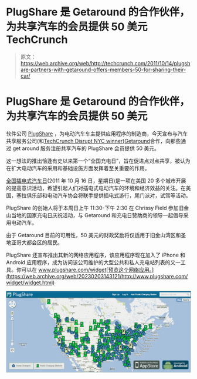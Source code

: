 # PlugShare 是 Getaround 的合作伙伴，为共享汽车的会员提供 50 美元 TechCrunch

> 原文：<https://web.archive.org/web/http://techcrunch.com/2011/10/14/plugshare-partners-with-getaround-offers-members-50-for-sharing-their-car/>

# PlugShare 是 Getaround 的合作伙伴，为共享汽车的会员提供 50 美元

软件公司 [PlugShare](https://web.archive.org/web/20230203143121/http://www.plugshare.com/) ，为电动汽车车主提供应用程序的制造商，今天宣布与汽车共享服务公司(和[TechCrunch Disrupt NYC winner](https://web.archive.org/web/20230203143121/https://techcrunch.com/2011/05/25/and-the-winner-of-techcrunch-disrupt-nyc-is-getaround/))[Getaround](https://web.archive.org/web/20230203143121/http://www.getaround.com/)合作，向那些通过 get around 服务注册共享汽车的 PlugShare 会员提供 50 美元。

这一想法的推出恰逢有史以来第一个“全国充电日”，旨在促进点对点共享，被认为在扩大电动汽车的采用和基础设施方面发挥着至关重要的作用。

[全国插电式汽车日](https://web.archive.org/web/20230203143121/http://www.pluginamerica.org/pluginday)(2011 年 10 月 16 日，星期日)是一项在美国 20 多个城市开展的提高意识活动，希望引起人们对插电式电动汽车的环境和经济效益的关注。在美国，塞拉俱乐部和电动汽车协会将联手提供插电式游行，尾门派对，试驾等活动。

PlugShare 的创始人将于本周日上午 11:30-下午 2:30 在 Chrissy Field 参加旧金山当地的国家充电日庆祝活动，与 Getaround 和充电日赞助商的领导一起倡导采用电动汽车。

由于 Getaround 目前的可用性，50 美元的财政奖励将仅适用于旧金山湾区和圣地亚哥大都会区的居民。

PlugShare 还宣布推出其新的网络应用程序，该应用程序现在加入了 iPhone 和 Android 应用程序，成为访问该公司维护的大型公共和私人充电站列表的又一工具。你可以在 www.plugshare.com/widget[预览这个网络应用。](https://web.archive.org/web/20230203143121/http://www.plugshare.com/widget/widget.html)

[![](img/0a777c8ba187557d8761489beeb74ed9.png "plugshare-web")](https://web.archive.org/web/20230203143121/https://techcrunch.com/wp-content/uploads/2011/10/plugshare-web.png)